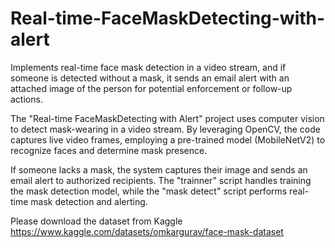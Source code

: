# Real-time-FaceMaskDetecting-with-alert
Implements real-time face mask detection in a video stream, and if someone is detected without a mask, it sends an email alert with an attached image of the person for potential enforcement or follow-up actions.

The "Real-time FaceMaskDetecting with Alert" project uses computer vision to detect mask-wearing in a video stream. 
By leveraging OpenCV, the code captures live video frames, employing a pre-trained model (MobileNetV2) to recognize faces and determine mask presence. 

If someone lacks a mask, the system captures their image and sends an email alert to authorized recipients. The "trainner" script handles training the mask detection model, while the "mask detect" script performs real-time mask detection and alerting.

Please download the dataset from Kaggle
https://www.kaggle.com/datasets/omkargurav/face-mask-dataset
